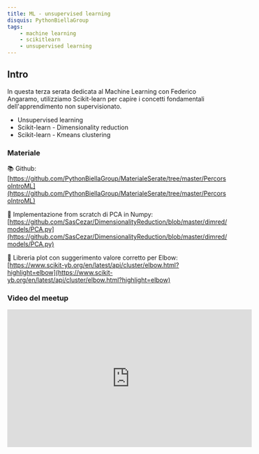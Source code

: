 ```yaml
---
title: ML - unsupervised learning
disquis: PythonBiellaGroup
tags:
    - machine learning
    - scikitlearn
    - unsupervised learning
---
```


## Intro

In questa terza serata dedicata al Machine Learning con Federico Angaramo, utilizziamo Scikit-learn per capire i concetti fondamentali dell'apprendimento non supervisionato.

* Unsupervised learning
* Scikit-learn - Dimensionality reduction
* Scikit-learn - Kmeans clustering

### Materiale

📚 Github:
[https://github.com/PythonBiellaGroup/MaterialeSerate/tree/master/PercorsoIntroML](https://github.com/PythonBiellaGroup/MaterialeSerate/tree/master/PercorsoIntroML)

📒 Implementazione from scratch di PCA in Numpy:
[https://github.com/SasCezar/DimensionalityReduction/blob/master/dimred/models/PCA.py](https://github.com/SasCezar/DimensionalityReduction/blob/master/dimred/models/PCA.py)

📐 Libreria plot con suggerimento valore corretto per Elbow:
[https://www.scikit-yb.org/en/latest/api/cluster/elbow.html?highlight=elbow](https://www.scikit-yb.org/en/latest/api/cluster/elbow.html?highlight=elbow)

### Video del meetup

<iframe width="560" height="315" src="https://www.youtube.com/embed/Qfb0qkxjXnw?si=MtanO_wufhSuxBos" title="YouTube video player" frameborder="0" allow="accelerometer; autoplay; clipboard-write; encrypted-media; gyroscope; picture-in-picture; web-share" allowfullscreen></iframe>